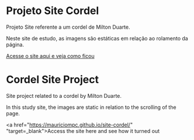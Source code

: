 # Projeto Site Cordel
 Projeto Site referente a um cordel de Milton Duarte.

Neste site de estudo, as imagens são estáticas em relação ao rolamento da página.

<a href="https://mauriciompc.github.io/site-cordel/">Acesse o site aqui e veja como ficou</a>

# Cordel Site Project
Site project related to a cordel by Milton Duarte.

In this study site, the images are static in relation to the scrolling of the page.

<a href="https://mauriciompc.github.io/site-cordel/" "target=_blank">Access the site here and see how it turned out</a>
